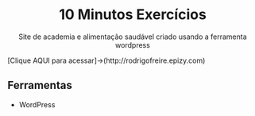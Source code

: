 <h1 align="center"> 10 Minutos Exercícios</h1>

<p align="center">Site de academia e alimentação saudável criado usando a ferramenta wordpress</p>
[Clique AQUI para acessar]->(http://rodrigofreire.epizy.com)



## Ferramentas

- WordPress
